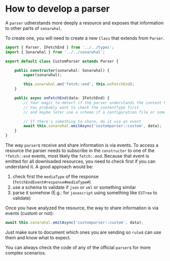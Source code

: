 # How to develop a parser

A `parser` udnerstands more deeply a resource and exposes that
information to other parts of `sonarwhal`.

To create one, you will need to create a new `Class` that extends from
`Parser`.

```ts
import { Parser, IFetchEnd } from '../../types';
import { Sonarwhal } from '../../sonarwhal';

export default class CustomParser extends Parser {

    public constructor(sonarwhal: Sonarwhal) {
        super(sonarwhal);

        this.sonarwhal.on('fetch::end', this.onFetchEnd);
    }

    public async onFetchEnd(data: IFetchEnd) {
        // Your magic to detect if the parser understands the content here
        // You probably want to check the contentType first
        // and maybe leter use a schema if a configuration file or something else

        // If there's something to share, do it via an event
        await this.sonarwhal.emitAsync('customparser::custom', data);
    }
}
```

The way `parser`s receive and share information is via events. To access
a resource the parser needs to subscribe in the `constructor` to one of
the `*fetch::end` events, most likely the `fetch::end`. Because that
event is emitted for all downloaded resources, you need to check first
if you can understand it. A good approach would be:

1. check first the `mediaType` of the response (`fetchEndEvent#response#mediaType#`)
2. use a schema to validate if `json` or `xml` or something similar
3. parse it somehow (E.g.: for `javascript` using something like `ESTree`
   to validate)

Once you have analyzed the resource, the way to share information is via
events (custom or not):

```js
await this.sonarwhal.emitAsync('customparser::custom', data);
```

Just make sure to document which ones you are sending so `rule`s can use
them and know what to expect.

You can always check the code of any of the official `parser`s for
more complex scenarios.
